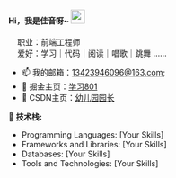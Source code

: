 <!--
**jiayinya/jiayinya** is a ✨ _special_ ✨ repository because its `README.md` (this file) appears on your GitHub profile.

Here are some ideas to get you started:

- 🔭 I’m currently working on ...
- 🌱 I’m currently learning ...
- 👯 I’m looking to collaborate on ...
- 🤔 I’m looking for help with ...
- 💬 Ask me about ...
- 📫 How to reach me: ...
- 😄 Pronouns: ...
- ⚡ Fun fact: ...
-->
#### Hi，我是佳音呀~ <img src="https://media.giphy.com/media/hvRJCLFzcasrR4ia7z/giphy.gif" width="25px">
&nbsp;&nbsp;&nbsp;&nbsp;职业：前端工程师
<br />
&nbsp;&nbsp;&nbsp;&nbsp;爱好：学习｜代码｜阅读｜唱歌｜跳舞 ......

- 📫 我的邮箱：[13423946096@163.com](mailto:13423946096@163.com);
- 📝 掘金主页：[学习801](https://juejin.cn/user/333853541805214)
- 📝 CSDN主页：[幼儿园园长](https://blog.csdn.net/heixiuheixiu666?spm=1000.2115.3001.5343)

🌱 **技术栈:**
- Programming Languages: [Your Skills]
- Frameworks and Libraries: [Your Skills]
- Databases: [Your Skills]
- Tools and Technologies: [Your Skills]




